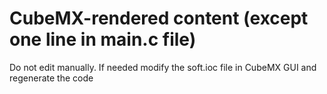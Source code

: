# CubeMX-rendered content (except one line in main.c file)

Do not edit manually. If needed modify the soft.ioc file in CubeMX GUI and regenerate the code 
